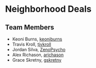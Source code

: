 # Neighborhood Deals

## Team Members

* Keoni Burns, [keoniburns](https://github.com/keoniburns)
* Travis Kroll, [tjvkroll](https://github.com/tjvkroll)
* Jordan Silva, [ZenoPsycho](https://github.com/ZenoPsycho)
* Alex Richason, [arichason](https://github.com/arichason)
* Grace Skretny, [gskretny](https://github.com/gskrentny)

